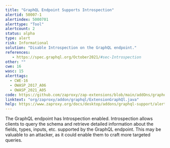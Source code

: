 ```yaml
---
title: "GraphQL Endpoint Supports Introspection"
alertid: 50007-1
alertindex: 5000701
alerttype: "Tool"
alertcount: 2
status: alpha
type: alert
risk: Informational
solution: "Disable Introspection on the GraphQL endpoint."
references:
   - https://spec.graphql.org/October2021/#sec-Introspection
other: ""
cwe: 16
wasc: 15
alerttags: 
  - CWE-16
  - OWASP_2017_A06
  - OWASP_2021_A05
code: https://github.com/zaproxy/zap-extensions/blob/main/addOns/graphql/src/main/java/org/zaproxy/addon/graphql/ExtensionGraphQl.java
linktext: "org/zaproxy/addon/graphql/ExtensionGraphQl.java"
help: https://www.zaproxy.org/docs/desktop/addons/graphql-support/alerts/#id-50007
---
```

The GraphQL endpoint has Introspection enabled. Introspection allows clients to query the schema and retrieve detailed information about the fields, types, inputs, etc. supported by the GraphQL endpoint. This may be valuable to an attacker, as it could enable them to craft more targeted queries.
